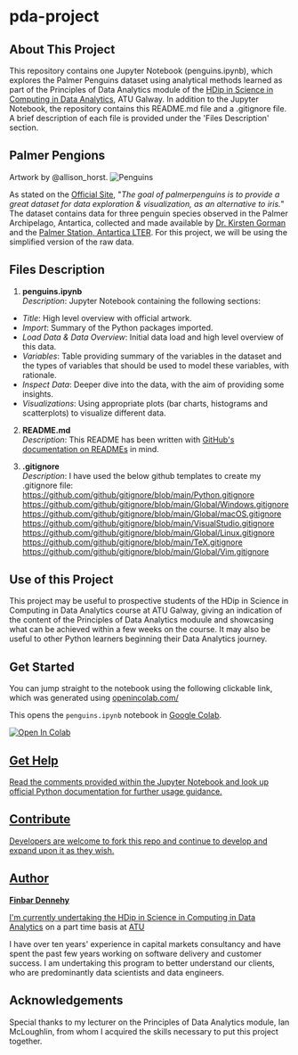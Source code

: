 # pda-project

## About This Project

This repository contains one Jupyter Notebook (penguins.ipynb), which explores the Palmer Penguins dataset using analytical methods learned as part of the Principles of Data Analytics module of the [HDip in Science in Computing in Data Analytics](https://www.gmit.ie/higher-diploma-in-science-in-computing-in-data-analytics), ATU Galway. In addition to the Jupyter Notebook, the repository contains this README.md file and a .gitignore file. A brief description of each file is provided under the 'Files Description' section.

## Palmer Pengions

Artwork by @allison_horst.
![Penguins](https://allisonhorst.github.io/palmerpenguins/reference/figures/lter_penguins.png)

As stated on the [Official Site](https://allisonhorst.github.io/palmerpenguins/), "_The goal of palmerpenguins is to provide a great dataset for data exploration & visualization, as an alternative to iris._" The dataset contains data for three penguin species observed in the Palmer Archipelago, Antartica, collected and made available by [Dr. Kirsten Gorman](https://www.uaf.edu/cfos/people/faculty/detail/kristen-gorman.php) and the [Palmer Station, Antartica LTER](https://pallter.marine.rutgers.edu/). For this project, we will be using the simplified version of the raw data.

## Files Description

1. **penguins.ipynb**\
_Description_: Jupyter Notebook containing the following sections:
- _Title_: High level overview with official artwork.
- _Import_: Summary of the Python packages imported.
- _Load Data & Data Overview_: Initial data load and high level overview of this data.
- _Variables_: Table providing summary of the variables in the dataset and the types of variables that should be used to model these variables, with rationale.
- _Inspect Data_: Deeper dive into the data, with the aim of providing some insights.
- _Visualizations_: Using appropriate plots (bar charts, histograms and scatterplots) to visualize different data.

2. **README.md**\
_Description_: This README has been written with [GitHub's documentation on READMEs](https://docs.github.com/en/repositories/managing-your-repositorys-settings-and-features/customizing-your-repository/about-readmes) in mind.

3. **.gitignore**\
_Description_: I have used the below github templates to create my .gitignore file:\
    https://github.com/github/gitignore/blob/main/Python.gitignore \
    https://github.com/github/gitignore/blob/main/Global/Windows.gitignore \
    https://github.com/github/gitignore/blob/main/Global/macOS.gitignore \
    https://github.com/github/gitignore/blob/main/VisualStudio.gitignore \
    https://github.com/github/gitignore/blob/main/Global/Linux.gitignore \
    https://github.com/github/gitignore/blob/main/TeX.gitignore \
    https://github.com/github/gitignore/blob/main/Global/Vim.gitignore

## Use of this Project

This project may be useful to prospective students of the HDip in Science in Computing in Data Analytics course at ATU Galway, giving an indication of the content of the Principles of Data Analytics moduule and showcasing what can be achieved within a few weeks on the course. It may also be useful to other Python learners beginning their Data Analytics journey.

## Get Started 

You can jump straight to the notebook using the following clickable link, which was generated using [openincolab.com/](https://openincolab.com/)

This opens the `penguins.ipynb` notebook in [Google Colab](https://colab.research.google.com/).

<a target="_blank" href="https://colab.research.google.com/github/fdennehy/pda-project/blob/main/penguins.ipynb">
  <img src="https://colab.research.google.com/assets/colab-badge.svg" alt="Open In Colab"/>

## Get Help

Read the comments provided within the Jupyter Notebook and look up official Python documentation for further usage guidance.

## Contribute

Developers are welcome to fork this repo and continue to develop and expand upon it as they wish.

## Author

**Finbar Dennehy**

I'm currently undertaking the [HDip in Science in Computing in Data Analytics](https://www.gmit.ie/higher-diploma-in-science-in-computing-in-data-analytics) on a part time basis at [ATU](https://www.atu.ie/)

I have over ten years' experience in capital markets consultancy and have spent the past few years working on software delivery and customer success. I am undertaking this program to better understand our clients, who are predominantly data scientists and data engineers.

## Acknowledgements

Special thanks to my lecturer on the Principles of Data Analytics module, Ian McLoughlin, from whom I acquired the skills necessary to put this project together.